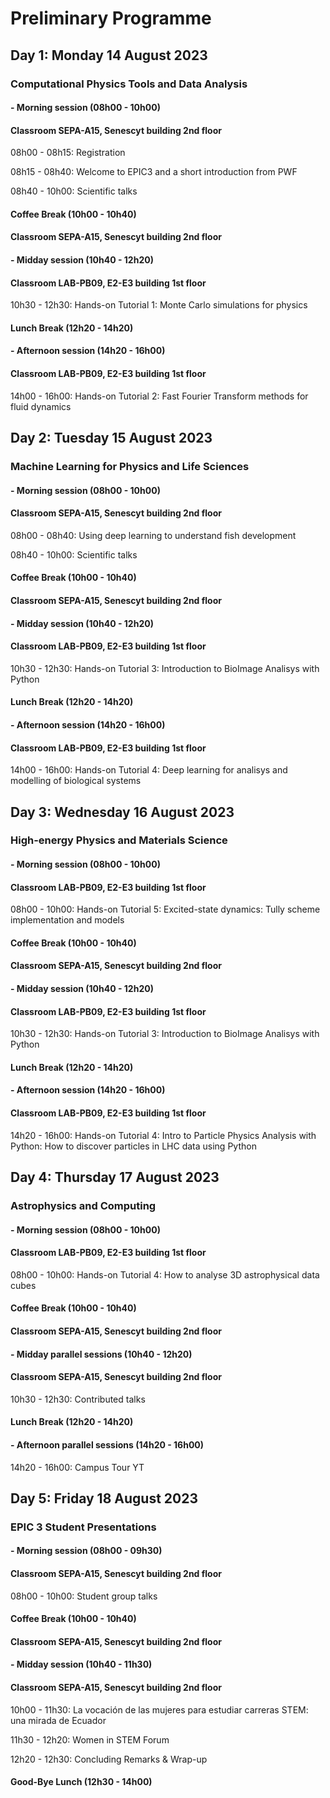 # Preliminary Programme

## Day 1: Monday 14 August 2023
### Computational Physics Tools and Data Analysis

#### - Morning session (08h00 - 10h00)
#### Classroom SEPA-A15, Senescyt building 2nd floor

08h00 - 08h15: Registration

08h15 - 08h40: Welcome to EPIC3 and a short introduction from PWF

08h40 - 10h00: Scientific talks

#### Coffee Break (10h00 - 10h40)
#### Classroom SEPA-A15, Senescyt building 2nd floor

#### - Midday session (10h40 - 12h20)
#### Classroom LAB-PB09, E2-E3 building 1st floor

10h30 - 12h30: Hands-on Tutorial 1: Monte Carlo simulations for physics

#### Lunch Break (12h20 - 14h20)

#### - Afternoon session (14h20 - 16h00)
#### Classroom LAB-PB09, E2-E3 building 1st floor
14h00 - 16h00: Hands-on Tutorial 2: Fast Fourier Transform methods for fluid dynamics


## Day 2: Tuesday 15 August 2023

### Machine Learning for Physics and Life Sciences

#### - Morning session (08h00 - 10h00)
#### Classroom SEPA-A15, Senescyt building 2nd floor

08h00 - 08h40: Using deep learning to understand fish development

08h40 - 10h00: Scientific talks

#### Coffee Break (10h00 - 10h40)
#### Classroom SEPA-A15, Senescyt building 2nd floor

#### - Midday session (10h40 - 12h20)
#### Classroom LAB-PB09, E2-E3 building 1st floor

10h30 - 12h30: Hands-on Tutorial 3: Introduction to BioImage Analisys with Python

#### Lunch Break (12h20 - 14h20)

#### - Afternoon session (14h20 - 16h00)
#### Classroom LAB-PB09, E2-E3 building 1st floor
14h00 - 16h00: Hands-on Tutorial 4: Deep learning for analisys and modelling of biological systems


## Day 3: Wednesday 16 August 2023
### High-energy Physics and Materials Science

#### - Morning session (08h00 - 10h00)
#### Classroom LAB-PB09, E2-E3 building 1st floor
08h00 - 10h00: Hands-on Tutorial 5: Excited-state dynamics: Tully scheme implementation and models

#### Coffee Break (10h00 - 10h40)
#### Classroom SEPA-A15, Senescyt building 2nd floor

#### - Midday session (10h40 - 12h20)
#### Classroom LAB-PB09, E2-E3 building 1st floor

10h30 - 12h30: Hands-on Tutorial 3: Introduction to BioImage Analisys with Python

#### Lunch Break (12h20 - 14h20)

#### - Afternoon session (14h20 - 16h00)
#### Classroom LAB-PB09, E2-E3 building 1st floor
14h20 - 16h00: Hands-on Tutorial 4: Intro to Particle Physics Analysis with Python: How to discover particles in LHC data using Python


## Day 4: Thursday 17 August 2023
### Astrophysics and Computing

#### - Morning session (08h00 - 10h00)
#### Classroom LAB-PB09, E2-E3 building 1st floor
08h00 - 10h00: Hands-on Tutorial 4: How to analyse 3D astrophysical data cubes

#### Coffee Break (10h00 - 10h40)
#### Classroom SEPA-A15, Senescyt building 2nd floor

#### - Midday parallel sessions (10h40 - 12h20)
#### Classroom SEPA-A15, Senescyt building 2nd floor
10h30 - 12h30: Contributed talks

#### Lunch Break (12h20 - 14h20)

#### - Afternoon parallel sessions (14h20 - 16h00)
14h20 - 16h00: Campus Tour YT


## Day 5: Friday 18 August 2023

### EPIC 3 Student Presentations

#### - Morning session (08h00 - 09h30)
#### Classroom SEPA-A15, Senescyt building 2nd floor
08h00 - 10h00: Student group talks

#### Coffee Break (10h00 - 10h40)
#### Classroom SEPA-A15, Senescyt building 2nd floor

#### - Midday session (10h40 - 11h30)
#### Classroom SEPA-A15, Senescyt building 2nd floor
10h00 - 11h30: La vocación de las mujeres para estudiar carreras STEM: una mirada de Ecuador

11h30 - 12h20: Women in STEM Forum

12h20 - 12h30: Concluding Remarks & Wrap-up

#### Good-Bye Lunch (12h30 - 14h00)
